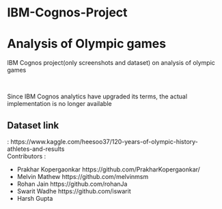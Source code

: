 # IBM-Cognos-Project
<h1> Analysis of Olympic games </h1>
<p> IBM Cognos project(only screenshots and dataset) on analysis of olympic games </p> <br>

<p> Since IBM Cognos analytics have upgraded its terms, the actual implementation is no longer available <br>
<h2> Dataset link </h2> : https://www.kaggle.com/heesoo37/120-years-of-olympic-history-athletes-and-results </br>
Contributors :
<ul>
  <li> Prakhar Kopergaonkar https://github.com/PrakharKopergaonkar/ </li>
  <li> Melvin Mathew https://github.com/melvinmsm </li>
  <li> Rohan Jain https://github.com/rohanJa </li>
  <li> Swarit Wadhe https://github.com/iswarit </li>
  <li> Harsh Gupta </li>
 </li>
